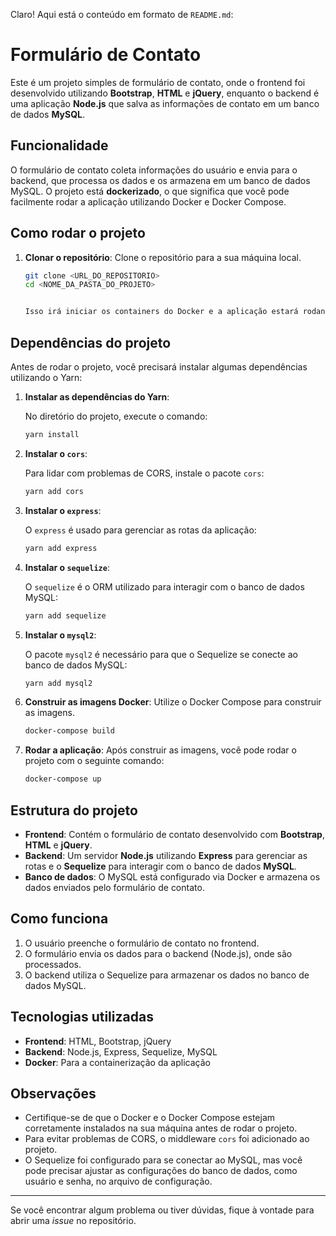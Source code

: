 Claro! Aqui está o conteúdo em formato de `README.md`:


# Formulário de Contato

Este é um projeto simples de formulário de contato, onde o frontend foi desenvolvido utilizando **Bootstrap**, **HTML** e **jQuery**, enquanto o backend é uma aplicação **Node.js** que salva as informações de contato em um banco de dados **MySQL**.

## Funcionalidade

O formulário de contato coleta informações do usuário e envia para o backend, que processa os dados e os armazena em um banco de dados MySQL. O projeto está **dockerizado**, o que significa que você pode facilmente rodar a aplicação utilizando Docker e Docker Compose.

## Como rodar o projeto

1. **Clonar o repositório**:
   Clone o repositório para a sua máquina local.

   ```bash
   git clone <URL_DO_REPOSITORIO>
   cd <NOME_DA_PASTA_DO_PROJETO>


   Isso irá iniciar os containers do Docker e a aplicação estará rodando.

## Dependências do projeto

Antes de rodar o projeto, você precisará instalar algumas dependências utilizando o Yarn:

1. **Instalar as dependências do Yarn**:

   No diretório do projeto, execute o comando:

   ```bash
   yarn install
   ```

2. **Instalar o `cors`**:

   Para lidar com problemas de CORS, instale o pacote `cors`:

   ```bash
   yarn add cors
   ```

3. **Instalar o `express`**:

   O `express` é usado para gerenciar as rotas da aplicação:

   ```bash
   yarn add express
   ```

4. **Instalar o `sequelize`**:

   O `sequelize` é o ORM utilizado para interagir com o banco de dados MySQL:

   ```bash
   yarn add sequelize
   ```

5. **Instalar o `mysql2`**:

   O pacote `mysql2` é necessário para que o Sequelize se conecte ao banco de dados MySQL:

   ```bash
   yarn add mysql2
   ```
6. **Construir as imagens Docker**:
   Utilize o Docker Compose para construir as imagens.

   ```bash
   docker-compose build
   ```

7. **Rodar a aplicação**:
   Após construir as imagens, você pode rodar o projeto com o seguinte comando:

   ```bash
   docker-compose up
   ```
## Estrutura do projeto

- **Frontend**: Contém o formulário de contato desenvolvido com **Bootstrap**, **HTML** e **jQuery**.
- **Backend**: Um servidor **Node.js** utilizando **Express** para gerenciar as rotas e o **Sequelize** para interagir com o banco de dados **MySQL**.
- **Banco de dados**: O MySQL está configurado via Docker e armazena os dados enviados pelo formulário de contato.

## Como funciona

1. O usuário preenche o formulário de contato no frontend.
2. O formulário envia os dados para o backend (Node.js), onde são processados.
3. O backend utiliza o Sequelize para armazenar os dados no banco de dados MySQL.

## Tecnologias utilizadas

- **Frontend**: HTML, Bootstrap, jQuery
- **Backend**: Node.js, Express, Sequelize, MySQL
- **Docker**: Para a containerização da aplicação

## Observações

- Certifique-se de que o Docker e o Docker Compose estejam corretamente instalados na sua máquina antes de rodar o projeto.
- Para evitar problemas de CORS, o middleware `cors` foi adicionado ao projeto.
- O Sequelize foi configurado para se conectar ao MySQL, mas você pode precisar ajustar as configurações do banco de dados, como usuário e senha, no arquivo de configuração.

---

Se você encontrar algum problema ou tiver dúvidas, fique à vontade para abrir uma *issue* no repositório.
```
